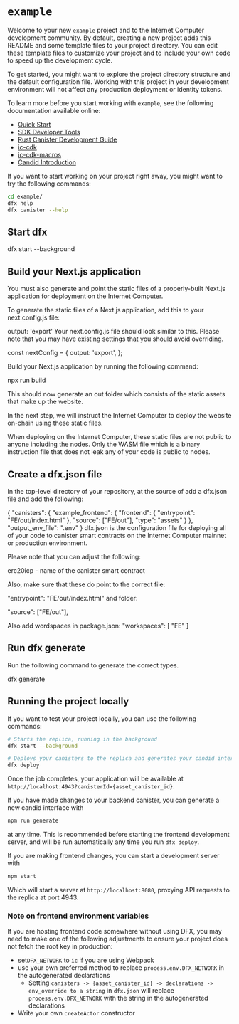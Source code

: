# `example`

Welcome to your new `example` project and to the Internet Computer development community. By default, creating a new project adds this README and some template files to your project directory. You can edit these template files to customize your project and to include your own code to speed up the development cycle.

To get started, you might want to explore the project directory structure and the default configuration file. Working with this project in your development environment will not affect any production deployment or identity tokens.

To learn more before you start working with `example`, see the following documentation available online:

- [Quick Start](https://internetcomputer.org/docs/current/developer-docs/setup/deploy-locally)
- [SDK Developer Tools](https://internetcomputer.org/docs/current/developer-docs/setup/install)
- [Rust Canister Development Guide](https://internetcomputer.org/docs/current/developer-docs/backend/rust/)
- [ic-cdk](https://docs.rs/ic-cdk)
- [ic-cdk-macros](https://docs.rs/ic-cdk-macros)
- [Candid Introduction](https://internetcomputer.org/docs/current/developer-docs/backend/candid/)

If you want to start working on your project right away, you might want to try the following commands:

```bash
cd example/
dfx help
dfx canister --help
```

## Start dfx
dfx start --background

## Build your Next.js application
You must also generate and point the static files of a properly-built Next.js application for deployment on the Internet Computer.

To generate the static files of a Next.js application, add this to your next.config.js file:

output: 'export'
Your next.config.js file should look similar to this. Please note that you may have existing settings that you should avoid overriding.

const nextConfig = {
  output: 'export',
};

Build your Next.js application by running the following command:

npx run build

This should now generate an out folder which consists of the static assets that make up the website.

In the next step, we will instruct the Internet Computer to deploy the website on-chain using these static files.

When deploying on the Internet Computer, these static files are not public to anyone including the nodes. Only the WASM file which is a binary instruction file that does not leak any of your code is public to nodes.

## Create a dfx.json file
In the top-level directory of your repository, at the source of add a dfx.json file and add the following:

{
    "canisters": {
      "example_frontend": {
        "frontend": {
          "entrypoint": "FE/out/index.html"
        },
        "source": ["FE/out"],
        "type": "assets"
      }
    },
    "output_env_file": ".env"
}
dfx.json is the configuration file for deploying all of your code to canister smart contracts on the Internet Computer mainnet or production environment.

Please note that you can adjust the following:

erc20icp - name of the canister smart contract

Also, make sure that these do point to the correct file:

"entrypoint": "FE/out/index.html"
and folder:

 "source": ["FE/out"],

Also add wordspaces in package.json:
"workspaces": [
  "FE"
]

## Run dfx generate
Run the following command to generate the correct types.

dfx generate

## Running the project locally

If you want to test your project locally, you can use the following commands:

```bash
# Starts the replica, running in the background
dfx start --background

# Deploys your canisters to the replica and generates your candid interface
dfx deploy
```

Once the job completes, your application will be available at `http://localhost:4943?canisterId={asset_canister_id}`.

If you have made changes to your backend canister, you can generate a new candid interface with

```bash
npm run generate
```

at any time. This is recommended before starting the frontend development server, and will be run automatically any time you run `dfx deploy`.

If you are making frontend changes, you can start a development server with

```bash
npm start
```

Which will start a server at `http://localhost:8080`, proxying API requests to the replica at port 4943.

### Note on frontend environment variables

If you are hosting frontend code somewhere without using DFX, you may need to make one of the following adjustments to ensure your project does not fetch the root key in production:

- set`DFX_NETWORK` to `ic` if you are using Webpack
- use your own preferred method to replace `process.env.DFX_NETWORK` in the autogenerated declarations
  - Setting `canisters -> {asset_canister_id} -> declarations -> env_override to a string` in `dfx.json` will replace `process.env.DFX_NETWORK` with the string in the autogenerated declarations
- Write your own `createActor` constructor
